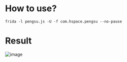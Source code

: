 # How to use?
```
frida -l pengsu.js -U -f com.hspace.pengsu --no-pause
```

# Result
![image](https://user-images.githubusercontent.com/33647663/154443535-f60a04c0-00e1-4255-b230-05ff97198efc.png)
